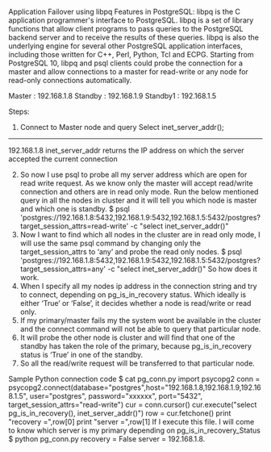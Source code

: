 Application Failover using libpq Features in PostgreSQL:
libpq is the C application programmer's interface to PostgreSQL. libpq is a set of library functions that allow client programs to pass queries to the PostgreSQL backend server and to receive the results of these queries.
libpq is also the underlying engine for several other PostgreSQL application interfaces, including those written for C++, Perl, Python, Tcl and ECPG.
Starting from PostgreSQL 10, libpq  and psql clients could probe the connection for a master and allow connections to a master for read-write or any node for read-only connections automatically.

Master : 192.168.1.8
Standby : 192.168.1.9
Standby1 : 192.168.1.5

Steps:
1)	Connect to Master node and query 
Select  inet_server_addr();
-------------------------------------------
192.168.1.8
inet_server_addr returns the IP address on which the server accepted the current connection

2)	So now I use psql to probe all my server address which are open for read write request. As we know only the master will accept read/write connection and others are  in read only mode. Run the below mentioned query in all the nodes in cluster and it will tell you which node is master and which one is standby.
$ psql 'postgres://192.168.1.8:5432,192.168.1.9:5432,192.168.1.5:5432/postgres?target_session_attrs=read-write' -c "select inet_server_addr()"
3)	Now I want to find which all nodes in the cluster are in read only mode, I will use the same psql command by changing only the target_session_attrs to ‘any’ and probe the read only nodes.
$ psql 'postgres://192.168.1.8:5432,192.168.1.9:5432,192.168.1.5:5432/postgres?target_session_attrs=any' -c "select inet_server_addr()"
So how does it work.
1)	When I specify all my nodes ip address in the connection string and try to connect, depending on pg_is_in_recovery status. Which ideally is either ‘True’ or ‘False’, it decides whether a node is read/write or read only. 
2)	If my primary/master fails my the system wont be available in the cluster and the connect command will not be able to query that particular node.
3)	It will probe the other node is cluster and will find that one of the standby has taken the role of the primary, because pg_is_in_recovery status is ‘True’ in one of the standby.
4)	So all the read/write request will be transferred to that particular node.

Sample Python connection code 
$ cat pg_conn.py
import psycopg2
conn = psycopg2.connect(database="postgres",host="192.168.1.8,192.168.1.9,192.168.1.5", user="postgres", password="xxxxxx", port="5432", target_session_attrs="read-write")
cur = conn.cursor()
cur.execute("select pg_is_in_recovery(), inet_server_addr()")
row = cur.fetchone()
print "recovery =",row[0]
print "server =",row[1]
If I execute this file. I will come to know which server is my primary depending on pg_is_in_recovery_Status
$ python pg_conn.py
recovery = False     server = 192.168.1.8.
